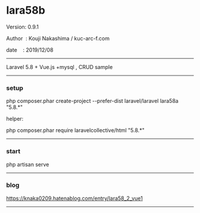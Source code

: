 ﻿# lara58b

 Version: 0.9.1

 Author  : Kouji Nakashima / kuc-arc-f.com

 date    : 2019/12/08

***

Laravel 5.8 + Vue.js +mysql , CRUD sample

***
### setup
php composer.phar create-project --prefer-dist laravel/laravel lara58a "5.8.*"

helper:

php composer.phar require laravelcollective/html "5.8.*"

***
### start

php artisan serve


***
### blog

https://knaka0209.hatenablog.com/entry/lara58_2_vue1

***


